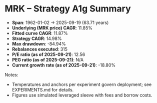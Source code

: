 # MRK – Strategy A1g Summary

- **Span**: 1962-01-02 → 2025-09-19 (63.71 years)
- **Underlying (MRK price) CAGR**: 11.85%
- **Fitted curve CAGR**: 11.87%
- **Strategy CAGR**: 14.98%
- **Max drawdown**: -84.94%
- **Rebalances executed**: 315
- **P/E ratio (as of 2025-09-21)**: 12.56
- **PEG ratio (as of 2025-09-21)**: N/A
- **Current growth rate (as of 2025-09-21)**: -18.80%

Notes:

- Temperatures and anchors per experiment govern deployment; see EXPERIMENTS.md for details.
- Figures use simulated leveraged sleeve with fees and borrow costs.
